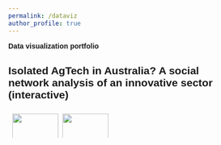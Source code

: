 ```yaml
---
permalink: /dataviz
author_profile: true
---
```

<style>
* {
  box-sizing: border-box;
}

body {
  margin: 0;
  font-family: Arial;
}

.header {
  text-align: center;
  padding: 32px;
}

.row {
  display: -ms-flexbox; /* IE10 */
  display: flex;
  -ms-flex-wrap: wrap; /* IE10 */
  flex-wrap: wrap;
  padding: 0 4px;
}

/* Create four equal columns that sits next to each other */
.column {
  -ms-flex: 25%; /* IE10 */
  flex: 25%;
  max-width: 25%;
  padding: 0 4px;
}

.column img {
  margin-top: 8px;
  vertical-align: middle;
  width: 100%;
}

/* Responsive layout - makes a two column-layout instead of four columns */
@media screen and (max-width: 800px) {
  .column {
    -ms-flex: 50%;
    flex: 50%;
    max-width: 50%;
  }
}

/* Responsive layout - makes the two columns stack on top of each other instead of next to each other */
@media screen and (max-width: 600px) {
  .column {
    -ms-flex: 100%;
    flex: 100%;
    max-width: 100%;
  }
}
</style>

**Data visualization portfolio**

## Isolated AgTech in Australia? A social network analysis of an innovative sector (interactive)


<div class = "row">
<div class = "column">
<img src = "https://zmeers.github.io/images/agtech_all.gif" style="width:100%"/>
<img src = "https://zmeers.github.io/images/ie_agtech_2.gif" style="width:100%"/>
</div>
<div class = "column">
<img src = "https://zmeers.github.io/images/ie_agtech_4.gif" style="width:100%"/>
<img src = "https://zmeers.github.io/images/ie_agtech_5.gif" style="width:100%"/>
</div>
</div>